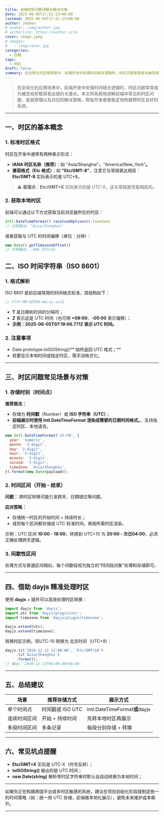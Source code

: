 ```yaml
---
title: 前端时区问题详解与解决方案
date: 2025-06-05T17:51:23+08:00
lastmod: 2025-06-05T17:51:23+08:00
author: Jebben
# avatar: /img/author.jpg
# authorlink: https://author.site
cover: image.jpeg
# images:
#   - /img/cover.jpg
categories:
  - 日期
tags:
  - 时区
draft: false
summary: 在全球化的应用场景中，前端开发中处理时间相关逻辑时，时区问题常常成为被忽视却极容易出错的关键点。本文将系统地讲解前端中常见的时区问题、底层原理以及对应的解决策略，帮助开发者更稳定地构建跨时区友好的系统。
---
```


> 在全球化的应用场景中，前端开发中处理时间相关逻辑时，时区问题常常成为被忽视却极容易出错的关键点。本文将系统地讲解前端中常见的时区问题、底层原理以及对应的解决策略，帮助开发者更稳定地构建跨时区友好的系统。

---

## 一、时区的基本概念

### 1. 标准时区格式

时区在开发中通常有两种表示形式：

* **IANA 时区名称（推荐）**：如 "Asia/Shanghai"**、**"America/New\_York"**。**
* **兼容格式（Etc 格式）**：如 **"Etc/GMT-8"**，注意它与常规表达相反：**Etc/GMT-8** 实际表示的是 UTC+8。

> ⚠️ **易错点**：**Etc/GMT+X** 实际表示的是 UTC-X，这与常规直觉是相反的。

### 2. 获取本地时区

前端可以通过以下方式获取当前浏览器所在的时区：

```javascript
Intl.DateTimeFormat().resolvedOptions().timeZone
// 示例输出: "Asia/Shanghai"
```

或者获取与 UTC 的时间偏移（单位：分钟）：

```javascript
new Date().getTimezoneOffset()
// 示例输出: -480（UTC+8）
```


## 二、ISO 时间字符串（ISO 8601）

### 1. 格式解析

ISO 8601 是前后端常用的时间格式标准，其结构如下：

```javascript
// YYYY-MM-DDTHH:mm:ss.sssZ
```

* **T** 是日期和时间的分隔符；
* **Z** 表示这是 UTC 时间（也可用 **+08:00**、**-05:00** 表示偏移）；
* **示例：**2025-06-05T07:19:06.771Z** 表示 UTC 时间。**

### 2. 注意事项

* Date.prototype.toISOString()** 始终返回 UTC 格式；**
* 若要显示本地时间或指定时区，需手动格式化。

---

## 三、时区问题常见场景与对策

### 1. 存储时刻（时间点）

**推荐做法：**

* 存储为 **时间戳**（Number）或 **ISO 字符串（UTC）**；
* **前端展示时使用 **Intl.DateTimeFormat** 渲染成需要的日期时间格式。**，支持指定时区、本地语言。

```javascript
new Intl.DateTimeFormat('zh-CN', {
  year: 'numeric',
  month: '2-digit',
  day: '2-digit',
  hour: '2-digit',
  minute: '2-digit',
  second: '2-digit',
  timeZone: 'Asia/Shanghai',
}).format(new Date(payload));
```

### 2. 时间区间（开始 - 结束）

**问题：** 跨时区转换可能引发跨天、日期错位等问题。

**应对策略：**

* 存储统一时区的开始时间 + 持续时长；
* 或将每个区间都存储成 UTC 标准时间，再按所需时区渲染。

示例：UTC 区间 **10:00 - 18:00**，转换到 UTC+10 为 **20:00 - 次日04:00**，必须正确处理跨天逻辑。

### 3. 间歇性区间

处理方式与普通区间相似，每个间歇段视为独立的“时间段对象”处理和存储即可。

---

## 四、借助 dayjs 精准处理时区

使用 **dayjs** + 插件可以高效处理时区转换：

```javascript
import dayjs from 'dayjs';
import utc from 'dayjs/plugin/utc';
import timezone from 'dayjs/plugin/timezone';

dayjs.extend(utc);
dayjs.extend(timezone);
```

转换时区示例，将UTC-10 转换为 北京时间（UTC+8）：

```javascript
dayjs.tz('2020-12-12 12:00:00', 'Etc/GMT+10')
     .tz('Asia/Shanghai')
     .format();
// 输出：'2020-12-13T06:00:00+08:00'
```

---

## 五、总结建议

|  **场景**     |  **推荐存储方式**  |  **展示方式**                   |
| ---------------- | --------------------- | ---------------------------------- |
|  单个时间点    |  时间戳或 ISO UTC   |  Intl.DateTimeFormat**或**dayjs  |
|  连续时间区间  |  开始 + 持续时间    |  先转本地时区再展示              |
|  多段时间区间  |  多条记录           |  每段分别存储 + 转换             |

---

## 六、常见坑点提醒

* **Etc/GMT+X** 实际是 UTC-X（符号反转）；
* **toISOString()** 输出的是 UTC 时间；
* **new Date(string)** 解析带时区字符串时默认会自动转换为本地时间；

---

如果你正在构建跨国平台或多时区敏感的系统，建议在项目初始化阶段就制定统一的时间策略（如：统一用 UTC 存储，前端做本地化展示），避免未来维护成本飙升。

---